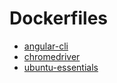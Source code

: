 # Dockerfiles

- [angular-cli](https://hub.docker.com/r/akirakoyasu/angular-cli/)
- [chromedriver](https://hub.docker.com/r/akirakoyasu/chromedriver/)
- [ubuntu-essentials](https://hub.docker.com/r/akirakoyasu/ubuntu-essentials/)
